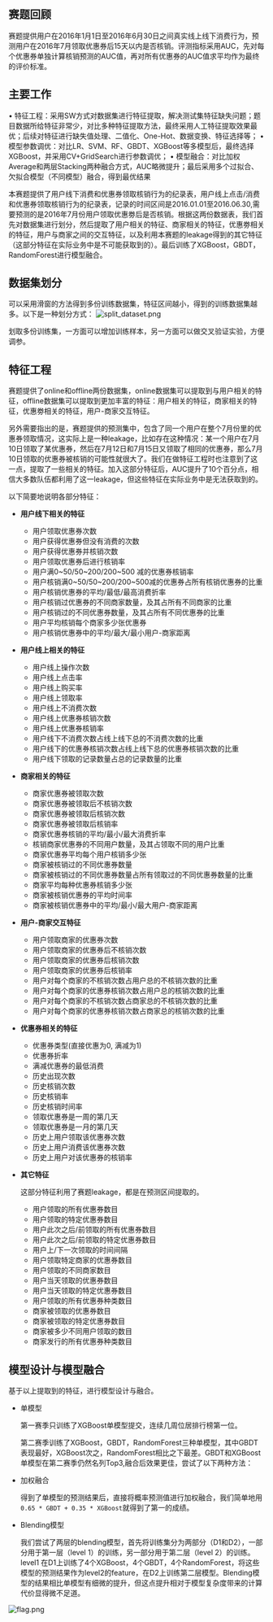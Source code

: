 ## 赛题回顾
赛题提供用户在2016年1月1日至2016年6月30日之间真实线上线下消费行为，预测用户在2016年7月领取优惠券后15天以内是否核销。评测指标采用AUC，先对每个优惠券单独计算核销预测的AUC值，再对所有优惠券的AUC值求平均作为最终的评价标准。


## 主要工作
• 特征工程：采用SW方式对数据集进行特征提取，解决测试集特征缺失问题；题目数据所给特征非常少，对比多种特征提取方法，最终采用人工特征提取效果最优；后续对特征进行缺失值处理、二值化、One-Hot、数据变换、特征选择等；
• 模型参数调优：对比LR、SVM、RF、GBDT、XGBoost等多模型后，最终选择XGBoost，并采用CV+GridSearch进行参数调优；
• 模型融合：对比加权Average和两层Stacking两种融合方式，AUC略微提升；最后采用多个过拟合、欠拟合模型（不同模型）融合，得到最优结果

本赛题提供了用户线下消费和优惠券领取核销行为的纪录表，用户线上点击/消费和优惠券领取核销行为的纪录表，记录的时间区间是2016.01.01至2016.06.30,需要预测的是2016年7月份用户领取优惠劵后是否核销。根据这两份数据表，我们首先对数据集进行划分，然后提取了用户相关的特征、商家相关的特征，优惠劵相关的特征，用户与商家之间的交互特征，以及利用本赛题的leakage得到的其它特征（这部分特征在实际业务中是不可能获取到的）。最后训练了XGBoost，GBDT，RandomForest进行模型融合。

## 数据集划分
可以采用滑窗的方法得到多份训练数据集，特征区间越小，得到的训练数据集越多。以下是一种划分方式：
![split_dataset.png](http://upload-images.jianshu.io/upload_images/99097-d6e3f38a9b9ec379.png?imageMogr2/auto-orient/strip%7CimageView2/2/w/1240)

划取多份训练集，一方面可以增加训练样本，另一方面可以做交叉验证实验，方便调参。


## 特征工程
赛题提供了online和offline两份数据集，online数据集可以提取到与用户相关的特征，offline数据集可以提取到更加丰富的特征：用户相关的特征，商家相关的特征，优惠劵相关的特征，用户-商家交互特征。

另外需要指出的是，赛题提供的预测集中，包含了同一个用户在整个7月份里的优惠券领取情况，这实际上是一种leakage，比如存在这种情况：某一个用户在7月10日领取了某优惠券，然后在7月12日和7月15日又领取了相同的优惠券，那么7月10日领取的优惠券被核销的可能性就很大了。我们在做特征工程时也注意到了这一点，提取了一些相关的特征。加入这部分特征后，AUC提升了10个百分点，相信大多数队伍都利用了这一leakage，但这些特征在实际业务中是无法获取到的。

以下简要地说明各部分特征：

- **用户线下相关的特征**
	- 用户领取优惠券次数  
	- 用户获得优惠券但没有消费的次数
	- 用户获得优惠券并核销次数
	- 用户领取优惠券后进行核销率
	- 用户满0~50/50~200/200~500 减的优惠券核销率
	- 用户核销满0~50/50~200/200~500减的优惠券占所有核销优惠券的比重
	- 用户核销优惠券的平均/最低/最高消费折率
	- 用户核销过优惠券的不同商家数量，及其占所有不同商家的比重
	- 用户核销过的不同优惠券数量，及其占所有不同优惠券的比重
	- 用户平均核销每个商家多少张优惠券
	- 用户核销优惠券中的平均/最大/最小用户-商家距离

- **用户线上相关的特征**
	- 用户线上操作次数
	- 用户线上点击率
	- 用户线上购买率
	- 用户线上领取率
	- 用户线上不消费次数
	- 用户线上优惠券核销次数
	- 用户线上优惠券核销率
	- 用户线下不消费次数占线上线下总的不消费次数的比重
	- 用户线下的优惠券核销次数占线上线下总的优惠券核销次数的比重
	- 用户线下领取的记录数量占总的记录数量的比重
	
- **商家相关的特征**
	- 商家优惠券被领取次数
	- 商家优惠券被领取后不核销次数
	- 商家优惠券被领取后核销次数
	- 商家优惠券被领取后核销率
	- 商家优惠券核销的平均/最小/最大消费折率
	- 核销商家优惠券的不同用户数量，及其占领取不同的用户比重
	- 商家优惠券平均每个用户核销多少张
	- 商家被核销过的不同优惠券数量
	- 商家被核销过的不同优惠券数量占所有领取过的不同优惠券数量的比重
	- 商家平均每种优惠券核销多少张
	- 商家被核销优惠券的平均时间率
	- 商家被核销优惠券中的平均/最小/最大用户-商家距离

- **用户-商家交互特征**
	- 用户领取商家的优惠券次数
	- 用户领取商家的优惠券后不核销次数
	- 用户领取商家的优惠券后核销次数
	- 用户领取商家的优惠券后核销率
	- 用户对每个商家的不核销次数占用户总的不核销次数的比重
	- 用户对每个商家的优惠券核销次数占用户总的核销次数的比重
	- 用户对每个商家的不核销次数占商家总的不核销次数的比重
	- 用户对每个商家的优惠券核销次数占商家总的核销次数的比重

- **优惠券相关的特征**
	- 优惠券类型(直接优惠为0, 满减为1)
	- 优惠券折率
	- 满减优惠券的最低消费
	- 历史出现次数
	- 历史核销次数
	- 历史核销率
	- 历史核销时间率
	- 领取优惠券是一周的第几天
	- 领取优惠券是一月的第几天
	- 历史上用户领取该优惠券次数
	- 历史上用户消费该优惠券次数
	- 历史上用户对该优惠券的核销率

- **其它特征**
	
	这部分特征利用了赛题leakage，都是在预测区间提取的。
	- 用户领取的所有优惠券数目
	- 用户领取的特定优惠券数目
	- 用户此次之后/前领取的所有优惠券数目
	- 用户此次之后/前领取的特定优惠券数目
	- 用户上/下一次领取的时间间隔
	- 用户领取特定商家的优惠券数目
	- 用户领取的不同商家数目
	- 用户当天领取的优惠券数目
	- 用户当天领取的特定优惠券数目
	- 用户领取的所有优惠券种类数目
	- 商家被领取的优惠券数目
	- 商家被领取的特定优惠券数目
	- 商家被多少不同用户领取的数目
	- 商家发行的所有优惠券种类数目
	


## 模型设计与模型融合

基于以上提取到的特征，进行模型设计与融合。

- 单模型

	第一赛季只训练了XGBoost单模型提交，连续几周位居排行榜第一位。

	第二赛季训练了XGBoost，GBDT，RandomForest三种单模型，其中GBDT表现最好，XGBoost次之，RandomForest相比之下最差。GBDT和XGBoost单模型在第二赛季仍然名列Top3,融合后效果更佳，尝试了以下两种方法：

- 加权融合
	
	得到了单模型的预测结果后，直接将概率预测值进行加权融合，我们简单地用`0.65 * GBDT + 0.35 * XGBoost`就得到了第一的成绩。

- Blending模型

	我们尝试了两层的blending模型，首先将训练集分为两部分（D1和D2），一部分用于第一层（level 1）的训练，另一部分用于第二层（level 2）的训练。level1 在D1上训练了4个XGBoost，4个GBDT，4个RandomForest，将这些模型的预测结果作为level2的feature，在D2上训练第二层模型。Blending模型的结果相比单模型有细微的提升，但这点提升相对于模型复杂度带来的计算代价显得微不足道。
	

![flag.png](https://github.com/wepe/O2O-Coupon-Usage-Forecast/blob/master/flag.png)
